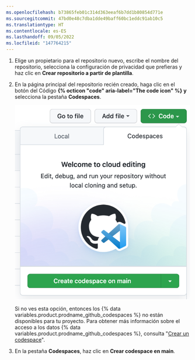 ```yaml
---
ms.openlocfilehash: b73865feb01c314d363eeaf6b7dd1b80854d771e
ms.sourcegitcommit: 47bd0e48c7dba1dde49baff60bc1eddc91ab10c5
ms.translationtype: HT
ms.contentlocale: es-ES
ms.lasthandoff: 09/05/2022
ms.locfileid: "147764215"
---
```

1. Elige un propietario para el repositorio nuevo, escribe el nombre del repositorio, selecciona la configuración de privacidad que prefieras y haz clic en **Crear repositorio a partir de plantilla**.
1. En la página principal del repositorio recién creado, haga clic en el botón del Código **{% octicon "code" aria-label="The code icon" %} y** selecciona la pestaña **Codespaces**.

   ![Botón de codespace nuevo](/assets/images/help/codespaces/new-codespace-button.png)

   Si no ves esta opción, entonces los {% data variables.product.prodname_github_codespaces %} no están disponibles para tu proyecto. Para obtener más información sobre el acceso a los datos {% data variables.product.prodname_github_codespaces %}, consulta "[Crear un codespace](/codespaces/developing-in-codespaces/creating-a-codespace#access-to-github-codespaces)".

1. En la pestaña **Codespaces**, haz clic en **Crear codespace en main**.
